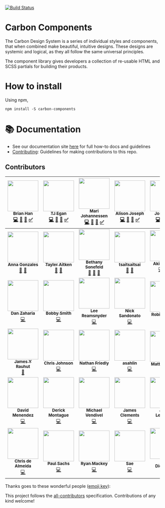 [![Build Status](https://travis-ci.org/carbon-design-system/carbon-components.svg?branch=master)](https://travis-ci.org/carbon-design-system/carbon-components)

# Carbon Components

 The Carbon Design System is a series of individual styles and components, that when combined make beautiful, intuitive designs. These designs are systemic and logical, as they all follow the same universal principles.

The component library gives developers a collection of re-usable HTML and SCSS partials for building their products.

# How to install

Using npm,

```
npm install -S carbon-components
```

# :books: Documentation

* See our documentation site [here](http://carbondesignsystem.com/getting-started/developers) for full how-to docs and guidelines
* [Contributing](/docs/contributing.md): Guidelines for making contributions to this repo.

## Contributors

<!-- ALL-CONTRIBUTORS-LIST:START - Do not remove or modify this section -->
<!-- prettier-ignore -->
| [<img src="https://avatars3.githubusercontent.com/u/4185382?v=4" width="100px;"/><br /><sub><b>Brian Han</b></sub>](https://github.com/hellobrian)<br />[💻](https://github.com/carbon-design-system/carbon-components/commits?author=hellobrian "Code") [📖](https://github.com/carbon-design-system/carbon-components/commits?author=hellobrian "Documentation") [👀](#review-hellobrian "Reviewed Pull Requests") [✅](#tutorial-hellobrian "Tutorials") | [<img src="https://avatars1.githubusercontent.com/u/11928039?v=4" width="100px;"/><br /><sub><b>TJ Egan</b></sub>](http://tjegan.com/)<br />[💻](https://github.com/carbon-design-system/carbon-components/commits?author=tw15egan "Code") [📖](https://github.com/carbon-design-system/carbon-components/commits?author=tw15egan "Documentation") [👀](#review-tw15egan "Reviewed Pull Requests") [✅](#tutorial-tw15egan "Tutorials") | [<img src="https://avatars0.githubusercontent.com/u/5447411?v=4" width="100px;"/><br /><sub><b>Mari Johannessen</b></sub>](http://www.marijohannessen.com)<br />[💻](https://github.com/carbon-design-system/carbon-components/commits?author=marijohannessen "Code") [📖](https://github.com/carbon-design-system/carbon-components/commits?author=marijohannessen "Documentation") [👀](#review-marijohannessen "Reviewed Pull Requests") [✅](#tutorial-marijohannessen "Tutorials") | [<img src="https://avatars2.githubusercontent.com/u/2753488?s=400&v=4" width="100px;"/><br /><sub><b>Alison Joseph</b></sub>](https://github.com/alisonjoseph)<br />[💻](https://github.com/carbon-design-system/carbon-components/commits?author=alisonjoseph "Code") [📖](https://github.com/carbon-design-system/carbon-components/commits?author=alisonjoseph "Documentation") [👀](#review-alisonjoseph "Reviewed Pull Requests") [✅](#tutorial-alisonjoseph "Tutorials") | [<img src="https://avatars3.githubusercontent.com/u/3901764?s=400&v=4" width="100px;"/><br /><sub><b>Josh Black</b></sub>](https://github.com/joshblack)<br />[💻](https://github.com/carbon-design-system/carbon-components/commits?author=joshblack "Code") [📖](https://github.com/carbon-design-system/carbon-components/commits?author=joshblack "Documentation") [👀](#review-joshblack "Reviewed Pull Requests") [✅](#tutorial-joshblack "Tutorials") | [<img src="https://avatars2.githubusercontent.com/u/1266014?v=4" width="100px;"/><br /><sub><b>Chris Dhanaraj</b></sub>](http://twitter.com/chrisdhanaraj)<br />[💻](https://github.com/carbon-design-system/carbon-components/commits?author=chrisdhanaraj "Code") [📖](https://github.com/carbon-design-system/carbon-components/commits?author=chrisdhanaraj "Documentation") [👀](#review-chrisdhanaraj "Reviewed Pull Requests") [✅](#tutorial-chrisdhanaraj "Tutorials") [🔧](#tool-chrisdhanaraj "Tools") | [<img src="https://avatars2.githubusercontent.com/u/5481782?v=4" width="100px;"/><br /><sub><b>Ian Fleming</b></sub>](http://ianfleming.me/)<br />[💻](https://github.com/carbon-design-system/carbon-components/commits?author=iangfleming "Code") [📖](https://github.com/carbon-design-system/carbon-components/commits?author=iangfleming "Documentation") [👀](#review-iangfleming "Reviewed Pull Requests") [✅](#tutorial-iangfleming "Tutorials") |
| :---: | :---: | :---: | :---: | :---: | :---: | :---: |
| [<img src="https://avatars3.githubusercontent.com/u/11670886?v=4" width="100px;"/><br /><sub><b>Anna Gonzales</b></sub>](https://github.com/aagonzales)<br />[🎨](#design-aagonzales "Design") [📖](https://github.com/carbon-design-system/carbon-components/commits?author=aagonzales "Documentation") | [<img src="https://avatars0.githubusercontent.com/u/29312997?v=4" width="100px;"/><br /><sub><b>Tayler Aitken</b></sub>](https://github.com/tay-aitken)<br />[🎨](#design-tay-aitken "Design") [📖](https://github.com/carbon-design-system/carbon-components/commits?author=tay-aitken "Documentation") | [<img src="https://avatars2.githubusercontent.com/u/11233508?v=4" width="100px;"/><br /><sub><b>Bethany Sonefeld</b></sub>](http://www.bethanysonefeld.com)<br />[🎨](#design-bsonefeld "Design") [📝](#blog-bsonefeld "Blogposts") [📖](https://github.com/carbon-design-system/carbon-components/commits?author=bsonefeld "Documentation") | [<img src="https://avatars2.githubusercontent.com/u/25189046?v=4" width="100px;"/><br /><sub><b>tsaitsaitsai</b></sub>](https://github.com/tsaitsaitsai)<br />[🎨](#design-tsaitsaitsai "Design") [📖](https://github.com/carbon-design-system/carbon-components/commits?author=tsaitsaitsai "Documentation") | [<img src="https://avatars1.githubusercontent.com/u/1259051?v=4" width="100px;"/><br /><sub><b>Akira Sudoh</b></sub>](http://streetphoto.jp/)<br />[💻](https://github.com/carbon-design-system/carbon-components/commits?author=asudoh "Code") [👀](#review-asudoh "Reviewed Pull Requests") [🔧](#tool-asudoh "Tools") | [<img src="https://avatars1.githubusercontent.com/u/1693164?v=4" width="100px;"/><br /><sub><b>Una Kravets</b></sub>](http://una.im)<br />[💻](https://github.com/carbon-design-system/carbon-components/commits?author=una "Code") | [<img src="https://avatars2.githubusercontent.com/u/6686963?v=4" width="100px;"/><br /><sub><b>Jefferson Lam</b></sub>](http://jefferson.im)<br />[💻](https://github.com/carbon-design-system/carbon-components/commits?author=jeffersonlam "Code") |
| [<img src="https://avatars3.githubusercontent.com/u/9454408?v=4" width="100px;"/><br /><sub><b>Dan Zaharia</b></sub>](http://www.danzaharia.com)<br />[💻](https://github.com/carbon-design-system/carbon-components/commits?author=dzaharia1 "Code") | [<img src="https://avatars3.githubusercontent.com/u/6444889?v=4" width="100px;"/><br /><sub><b>Bobby Smith</b></sub>](http://bobbysmith.io)<br />[💻](https://github.com/carbon-design-system/carbon-components/commits?author=bobbysmith "Code") | [<img src="https://avatars0.githubusercontent.com/u/870668?v=4" width="100px;"/><br /><sub><b>Lee Reamsnyder</b></sub>](http://leereamsnyder.com)<br />[💻](https://github.com/carbon-design-system/carbon-components/commits?author=leereamsnyder "Code") | [<img src="https://avatars0.githubusercontent.com/u/181819?v=4" width="100px;"/><br /><sub><b>Nick Sandonato</b></sub>](https://github.com/nsand)<br />[💻](https://github.com/carbon-design-system/carbon-components/commits?author=nsand "Code") | [<img src="https://avatars1.githubusercontent.com/u/825457?v=4" width="100px;"/><br /><sub><b>Robin Cannon</b></sub>](http://shinytoyrobots.com)<br />[📖](https://github.com/carbon-design-system/carbon-components/commits?author=shinytoyrobots "Documentation") | [<img src="https://avatars0.githubusercontent.com/u/1265379?v=4" width="100px;"/><br /><sub><b>Preston Pham</b></sub>](http://preston.io)<br />[💻](https://github.com/carbon-design-system/carbon-components/commits?author=prestonp "Code") | [<img src="https://avatars0.githubusercontent.com/u/8884298?v=4" width="100px;"/><br /><sub><b>Colby Williams</b></sub>](http://www.colbycheeze.com)<br />[💻](https://github.com/carbon-design-system/carbon-components/commits?author=colbycheeze "Code") |
| [<img src="https://avatars2.githubusercontent.com/u/7519029?v=4" width="100px;"/><br /><sub><b>James Y Rauhut</b></sub>](http://www.seejamescode.com)<br />[📖](https://github.com/carbon-design-system/carbon-components/commits?author=seejamescode "Documentation") | [<img src="https://avatars3.githubusercontent.com/u/6788995?v=4" width="100px;"/><br /><sub><b>Chris Johnson</b></sub>](https://github.com/jhnsnc)<br />[💻](https://github.com/carbon-design-system/carbon-components/commits?author=jhnsnc "Code") | [<img src="https://avatars3.githubusercontent.com/u/114976?v=4" width="100px;"/><br /><sub><b>Nathan Friedly</b></sub>](http://nfriedly.com/)<br />[💻](https://github.com/carbon-design-system/carbon-components/commits?author=nfriedly "Code") | [<img src="https://avatars1.githubusercontent.com/u/13006634?v=4" width="100px;"/><br /><sub><b>asahlin</b></sub>](https://github.com/asahlin)<br />[💻](https://github.com/carbon-design-system/carbon-components/commits?author=asahlin "Code") | [<img src="https://avatars0.githubusercontent.com/u/10215203?v=4" width="100px;"/><br /><sub><b>Matthew Gallo</b></sub>](http://www.matthewdgallo.com)<br />[📖](https://github.com/carbon-design-system/carbon-components/commits?author=matthewgallo "Documentation") | [<img src="https://avatars3.githubusercontent.com/u/4438261?v=4" width="100px;"/><br /><sub><b>Reinaldo Cruz</b></sub>](http://www.reicruz.com/)<br />[💻](https://github.com/carbon-design-system/carbon-components/commits?author=reicruz "Code") | [<img src="https://avatars3.githubusercontent.com/u/2699599?v=4" width="100px;"/><br /><sub><b>Bethany Schwanke</b></sub>](https://github.com/bschwanke)<br />[📖](https://github.com/carbon-design-system/carbon-components/commits?author=bschwanke "Documentation") |
| [<img src="https://avatars0.githubusercontent.com/u/6370760?s=460&v=4" width="100px;"/><br /><sub><b>David Menendez</b></sub>](https://github.com/davidmenendez)<br />[💻](https://github.com/carbon-design-system/carbon-components/commits?author=davidmenendez "Code") | [<img src="https://avatars1.githubusercontent.com/u/1183515?s=400&v=4" width="100px;"/><br /><sub><b>Derick Montague</b></sub>](https://github.com/derick-montague)<br />[💻](https://github.com/carbon-design-system/carbon-components/commits?author=derick-montague "Code") | [<img src="https://avatars2.githubusercontent.com/u/940113?s=400&v=4" width="100px;"/><br /><sub><b>Michael Vendivel</b></sub>](https://github.com/mven)<br />[💻](https://github.com/carbon-design-system/carbon-components/commits?author=mven "Code") | [<img src="https://avatars0.githubusercontent.com/u/20052710?s=400&v=4" width="100px;"/><br /><sub><b>James Clements</b></sub>](https://github.com/jamesvclements)<br />[💻](https://github.com/carbon-design-system/carbon-components/commits?author=jamesvclements "Code") | [<img src="https://avatars3.githubusercontent.com/u/163561?s=400&v=4" width="100px;"/><br /><sub><b>Jason Lengstorf</b></sub>](https://github.com/jlengstorf)<br />[💻](https://github.com/carbon-design-system/carbon-components/commits?author=jlengstorf "Code") | [<img src="https://avatars2.githubusercontent.com/u/2932484?s=400&v=4" width="100px;"/><br /><sub><b>Rahul Radhakrishnan</b></sub>](https://github.com/rahulrkr08)<br />[💻](https://github.com/carbon-design-system/carbon-components/commits?author=rahulrkr08 "Code") [📖](https://github.com/carbon-design-system/carbon-components/commits?author=rahulrkr08 "Documentation") | [<img src="https://avatars2.githubusercontent.com/u/11317322?s=400&v=4" width="100px;"/><br /><sub><b>Adriana Rios</b></sub>](https://github.com/stpCollabr8nLstn)<br />[💻](https://github.com/carbon-design-system/carbon-components/commits?author=stpCollabr8nLstn "Code") |
| [<img src="https://avatars1.githubusercontent.com/u/15326526?s=400&v=4" width="100px;"/><br /><sub><b>Chris de Almeida</b></sub>](https://github.com/ctcpip)<br />[💻](https://github.com/carbon-design-system/carbon-components/commits?author=ctcpip "Code") | [<img src="https://avatars2.githubusercontent.com/u/11449728?s=400&v=4" width="100px;"/><br /><sub><b>Paul Sachs</b></sub>](https://github.com/psachs21)<br />[💻](https://github.com/carbon-design-system/carbon-components/commits?author=psachs21 "Code") | [<img src="https://avatars1.githubusercontent.com/u/17710824?s=400&v=4" width="100px;"/><br /><sub><b>Ryan Mackey</b></sub>](https://github.com/ryanomackey)<br />[💻](https://github.com/carbon-design-system/carbon-components/commits?author=ryanomackey "Code") | [<img src="https://avatars3.githubusercontent.com/u/5316797?s=400&v=4" width="100px;"/><br /><sub><b>Sae</b></sub>](https://github.com/srlim)<br />[💻](https://github.com/carbon-design-system/carbon-components/commits?author=srlim "Code") | [<img src="https://avatars1.githubusercontent.com/u/6663002?s=400&v=4" width="100px;"/><br /><sub><b>Scott Dickerson</b></sub>](https://github.com/scottdickerson)<br />[💻](https://github.com/carbon-design-system/carbon-components/commits?author=scottdickerson "Code") | [<img src="https://avatars1.githubusercontent.com/u/4836277?s=400&v=4" width="100px;"/><br /><sub><b>Alicia Hickman</b></sub>](https://github.com/aliciahickman)<br />[💻](https://github.com/carbon-design-system/carbon-components/commits?author=aliciahickman "Code") | [<img src="https://avatars2.githubusercontent.com/u/12685163?s=400&v=4" width="100px;"/><br /><sub><b>j1mie</b></sub>](https://github.com/j1mie)<br />[💻](https://github.com/carbon-design-system/carbon-components/commits?author=j1mie "Code") |
<!-- ALL-CONTRIBUTORS-LIST:END -->
Thanks goes to these wonderful people ([emoji key](https://github.com/kentcdodds/all-contributors#emoji-key)):

This project follows the [all-contributors](https://github.com/kentcdodds/all-contributors) specification. Contributions of any kind welcome!